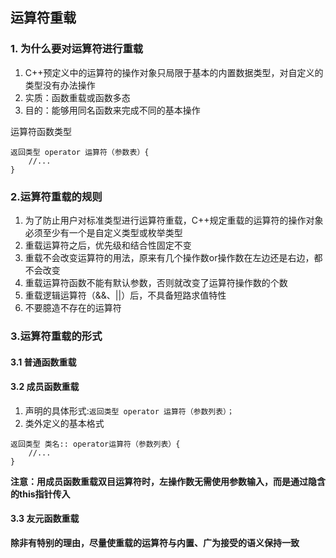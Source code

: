 ## 运算符重载
### 1. 为什么要对运算符进行重载
1. C++预定义中的运算符的操作对象只局限于基本的内置数据类型，对自定义的类型没有办法操作
2. 实质：函数重载或函数多态
3. 目的：能够用同名函数来完成不同的基本操作

运算符函数类型
```
返回类型 operator 运算符（参数表）{
    //...
}
```

### 2.运算符重载的规则
1. 为了防止用户对标准类型进行运算符重载，C++规定重载的运算符的操作对象必须至少有一个是自定义类型或枚举类型
2. 重载运算符之后，优先级和结合性固定不变
3. 重载不会改变运算符的用法，原来有几个操作数or操作数在左边还是右边，都不会改变
4. 重载运算符函数不能有默认参数，否则就改变了运算符操作数的个数
5. 重载逻辑运算符（&&、||）后，不具备短路求值特性
6. 不要臆造不存在的运算符

### 3.运算符重载的形式
#### 3.1 普通函数重载
#### 3.2 成员函数重载
1. 声明的具体形式:`返回类型 operator 运算符（参数列表）；`
2. 类外定义的基本格式
```
返回类型 类名:: operator运算符（参数列表）{
    //...
}
```
**注意：用成员函数重载双目运算符时，左操作数无需使用参数输入，而是通过隐含的this指针传入**
#### 3.3 友元函数重载

**除非有特别的理由，尽量使重载的运算符与内置、广为接受的语义保持一致**